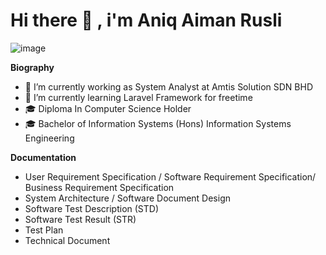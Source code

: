 <p align="center">
<h1> Hi there 👋 , i'm Aniq Aiman Rusli </h1>
</p>

<!--
**aemx18/aemx18** is a ✨ _special_ ✨ repository because its `README.md` (this file) appears on your GitHub profile.

Here are some ideas to get you started:

- 🔭 I’m currently working on ...
- 🌱 I’m currently learning ...
- 👯 I’m looking to collaborate on ...
- 🤔 I’m looking for help with ...
- 💬 Ask me about ...
- 📫 How to reach me: ...
- 😄 Pronouns: ...
- ⚡ Fun fact: ...
-->

                

![image](https://github.com/aemx18/aemx18/assets/69670768/46695bb7-baa2-4a38-a396-08c471c5f000) 

**Biography**
- 🔭 I’m currently working as System Analyst at Amtis Solution SDN BHD
- 🌱 I’m currently learning Laravel Framework for freetime
- 🎓 Diploma In Computer Science Holder
- 🎓 Bachelor of Information Systems (Hons) Information Systems Engineering

**Documentation**
- User Requirement Specification / Software Requirement Specification/ Business Requirement Specification
- System Architecture / Software Document Design
- Software Test Description (STD)
- Software Test Result (STR)
- Test Plan
- Technical Document
